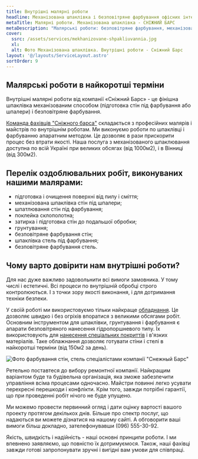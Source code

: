```yaml
---
title: Внутрішні малярні роботи
headline: Механізована шпаклівка і безповітряне фарбування офісних інтер'єрів, торгових приміщень та інших громадських і промислових об'єктів. 
metaTitle: Малярні роботи. Механізована шпаклівка - СНІЖНИЙ БАРС
metaDescription: "Малярські роботи: безповітряне фарбування, механізована шпаклівка комерційних приміщень ☎ +38 (096) 555 30 92 Компанія “Сніжний Барс“"
cover:
  ssrc: /assets/services/mekhanizovane-shpakliuvannia.jpg
  xl: 
  alt: Фото Механізована шпаклівка. Внутрішні роботи - Сніжний Барс
layout: '@/layouts/ServiceLayout.astro'
sortOrder: 9
---  
```

## Малярські роботи в найкоротші терміни

Внутрішні малярні роботи від компанії «Сніжний Барс» - це фінішна шпаклівка механізованим способом (підготовка стін під фарбування або шпалери) і безповітряне фарбування.

[Команда фахівців "Сніжного барса"](/) складається з професійних малярів і майстрів по внутрішнім роботам. Ми виконуємо роботи по шпаклівці і фарбуванню апаратним методом. Це дозволяє в рази прискорити процес без втрати якості. Наша послуга з механізованого шпаклювання доступна по всій Україні при великих обсягах (від 1000м2), і в Вінниці (від 300м2).


## Перелік оздоблювальних робіт, виконуваних нашими малярами:


- підготовка і очищення поверхні від пилу і сміття;
- механізована шпаклівка стін під шпалери;
- шпатлювання стін під фарбування;
- поклейка склополотна;
- затирка і підготовка стін до подальшої обробки;
- грунтування;
- безповітряне фарбування стін;
- шпаклівка стель під фарбування;
- безповітряне фарбування стель.
  

## Чому варто довірити нам внутрішні роботи?


Для нас дуже важливо задовольнити всі вимоги замовника. У тому числі і естетичні. Всі процеси по внутрішній обробці строго контролюються. І з точки зору якості виконання, і для дотримання техніки безпеки.

У своїй роботі ми використовуємо тільки найкраще [обладнання](/arenda-i-prodazha-oborudovaniya/). Це дозволяє швидко і без огріхів впоратися з великими обсягами робіт. Основним інструментом для шпаклівки, грунтування і фарбування є апарати безповітряного нанесення гідропоршневого типу. Їх використовують для [нанесення спеціальних покриттів](/nanesenie-specialnyx-pokrytij/) і в'язких матеріалів. Таке облажнання дозволяє готувати стіни і стелі в найкоротші терміни (від 150м2 за день).

![Фото фарбування стін, стель спеціалістами компанії "Снежный Барс"](./images/pokraska-sten-potolkov.jpg)

Ретельно поставтеся до вибору ремонтної компанії. Найкращим варіантом буде та будівельна організація, яка зможе забезпечити управління всіма процесами одночасно. Майстри повинні легко усувати перехресні перешкоди і конфлікти. Крім того, завжди потрібні гарантії, що при проведенні робіт нічого не буде упущено.

Ми можемо провести первинний огляд і дати оцінку вартості вашого проекту протягом декількох днів. Більше про спектр послуг, що надаються ви можете дізнатися на нашому сайті. А обговорити ваші вимоги більш докладно, зателефонувавши (096) 555-30-92.

Якість, швидкість і надійність - наші основні принципи роботи. І ми впевнено заявляємо, що повністю їх дотримуємося. Також, наші фахівці завжди готові запропонувати зручні і вигідні вам умови для співпраці.
